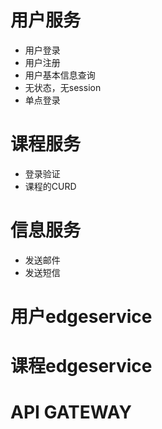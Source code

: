 # 用户服务

- 用户登录
- 用户注册
- 用户基本信息查询
- 无状态，无session
- 单点登录

# 课程服务

- 登录验证
- 课程的CURD

# 信息服务

- 发送邮件
- 发送短信

# 用户edgeservice

# 课程edgeservice

# API GATEWAY